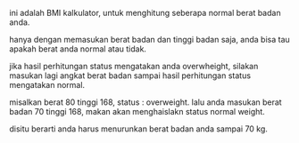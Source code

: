 
ini adalah BMI kalkulator,
untuk menghitung seberapa normal berat badan anda.

hanya dengan memasukan berat badan dan tinggi badan saja,
anda bisa tau apakah berat anda normal atau tidak.

jika hasil perhitungan status mengatakan anda overwheight,
silakan masukan lagi angkat berat badan sampai hasil perhitungan status mengatakan normal.

misalkan berat 80 tinggi 168, status : overweight.
lalu anda masukan berat badan 70 tinggi 168, makan akan menghaislakn status normal weight.

disitu berarti anda harus menurunkan berat badan anda sampai 70 kg.
